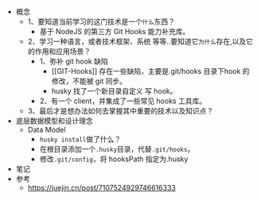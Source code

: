 - 概念
	- 1、要知道当前学习的这门技术是一个`什么`东西？
		- 基于 NodeJS 的第三方 Git Hooks 能力补充库。
	- 2、学习一种语言，或者技术框架、系统 等等..要知道它`为什么`存在,以及它的作用和应用场景？
		- 1、弥补 git hook 缺陷
			- [[GIT-Hooks]] 存在一些缺陷，主要是.git/hooks 目录下hook 的修改，不能被 git 同步。
			- husky 找了一个新目录自定义 写 hook。
		- 2、有一个 client，并集成了一些常见 hooks 工具库。
	- 3、最后才是想办法如何去掌握其中重要的技术以及知识点？
- 底层数据模型和设计理念
	- Data Model
		- `husky install`做了什么？
		- 在根目录添加一个`.husky`目录，代替`.git/hooks`。
		- 修改`.git/config`，将 hooksPath 指定为.husky
- 笔记
- 参考
	- https://juejin.cn/post/7107524929746616333